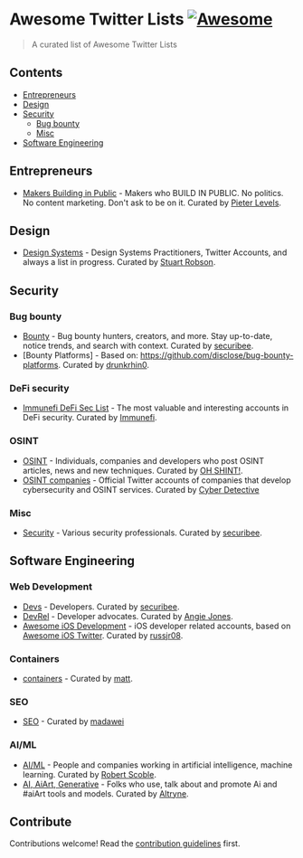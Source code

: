 # Awesome Twitter Lists [![Awesome](https://awesome.re/badge.svg)](https://awesome.re)

> A curated list of Awesome Twitter Lists

## Contents

- [Entrepreneurs](#entrepreneurs)
- [Design](#design)
- [Security](#security)
  - [Bug bounty](#bug-bounty)
  - [Misc](#misc)
- [Software Engineering](#software-engineering)

## Entrepreneurs
- [Makers Building in Public](https://twitter.com/i/lists/1368738285263159296) - Makers who BUILD IN PUBLIC. No politics. No content marketing. Don't ask to be on it. Curated by [Pieter Levels](https://twitter.com/levelsio).

## Design
- [Design Systems](https://twitter.com/i/lists/1178611443970793472) - Design Systems Practitioners, Twitter Accounts, and always a list in progress. Curated by [Stuart Robson](https://twitter.com/StuRobson).

## Security

### Bug bounty
- [Bounty](https://twitter.com/i/lists/1253517962272743424) - Bug bounty hunters, creators, and more. Stay up-to-date, notice trends, and search with context. Curated by [securibee](https://twitter.com/securibee).
- [Bounty Platforms] - Based on: https://github.com/disclose/bug-bounty-platforms. Curated by [drunkrhin0](https://twitter.com/drunkrhin0).

### DeFi security
- [Immunefi DeFi Sec List](https://twitter.com/i/lists/1404465310548344833) - The most valuable and interesting accounts in DeFi security. Curated by [Immunefi](https://twitter.com/immunefi).

### OSINT
- [OSINT](https://twitter.com/i/lists/1459796018183106564) - Individuals, companies and developers who post OSINT articles, news and new techniques. Curated by [OH SHINT!](https://twitter.com/ohshint_).
- [OSINT companies](https://twitter.com/i/lists/1438495446809333760) - Official Twitter accounts of companies that develop cybersecurity and OSINT services. Curated by [Cyber Detective](https://twitter.com/cyb_detective)

### Misc
- [Security](https://twitter.com/i/lists/1253742843727876099) - Various security professionals. Curated by [securibee](https://twitter.com/securibee).

## Software Engineering
### Web Development
- [Devs](https://twitter.com/i/lists/1253741763073912837) - Developers. Curated by [securibee](https://twitter.com/securibee).
- [DevRel](https://twitter.com/i/lists/1157031092102189056) - Developer advocates. Curated by [Angie Jones](https://twitter.com/techgirl1908).
- [Awesome iOS Development](https://twitter.com/i/lists/897931473155764226) - iOS developer related accounts, based on [Awesome iOS Twitter](https://github.com/carolanitz/Awesome-iOS-Twitter). Curated by [russjr08](https://twitter.com/russjr08).

### Containers
- [containers](https://twitter.com/i/lists/219225922) - Curated by [matt](https://twitter.com/brimston3).

### SEO
- [SEO](https://twitter.com/i/lists/1341048200677842950) - Curated by [madawei](https://twitter.com/madawei2699)

### AI/ML
- [AI/ML](https://twitter.com/i/lists/952969346518720512) - People and companies working in artificial intelligence, machine learning. Curated by [Robert Scoble](https://twitter.com/Scobleizer).
- [AI, AiArt, Generative](https://twitter.com/i/lists/1318967584721690626) - Folks who use, talk about and promote Ai and #aiArt tools and models. Curated by [Altryne](https://twitter.com/altryne).

## Contribute

Contributions welcome! Read the [contribution guidelines](contributing.md) first.
